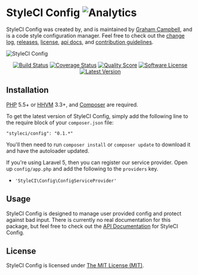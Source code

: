 # StyleCI Config ![Analytics](https://ga-beacon.appspot.com/UA-60053271-6/StyleCI/Config?pixel)


StyleCI Config was created by, and is maintained by [Graham Campbell](https://github.com/GrahamCampbell), and is a code style configuration manager. Feel free to check out the [change log](CHANGELOG.md), [releases](https://github.com/StyleCI/Config/releases), [license](LICENSE), [api docs](https://docs.gjcampbell.co.uk), and [contribution guidelines](CONTRIBUTING.md).

![StyleCI Config](https://cloud.githubusercontent.com/assets/2829600/6310846/0cec1374-b953-11e4-9153-aa75e1da069e.png)

<p align="center">
<a href="https://travis-ci.org/StyleCI/Config"><img src="https://img.shields.io/travis/StyleCI/Config/master.svg?style=flat-square" alt="Build Status"></img></a>
<a href="https://scrutinizer-ci.com/g/StyleCI/Config/code-structure"><img src="https://img.shields.io/scrutinizer/coverage/g/StyleCI/Config.svg?style=flat-square" alt="Coverage Status"></img></a>
<a href="https://scrutinizer-ci.com/g/StyleCI/Config"><img src="https://img.shields.io/scrutinizer/g/StyleCI/Config.svg?style=flat-square" alt="Quality Score"></img></a>
<a href="LICENSE"><img src="https://img.shields.io/badge/license-MIT-brightgreen.svg?style=flat-square" alt="Software License"></img></a>
<a href="https://github.com/StyleCI/Config/releases"><img src="https://img.shields.io/github/release/StyleCI/Config.svg?style=flat-square" alt="Latest Version"></img></a>
</p>


## Installation

[PHP](https://php.net) 5.5+ or [HHVM](http://hhvm.com) 3.3+, and [Composer](https://getcomposer.org) are required.

To get the latest version of StyleCI Config, simply add the following line to the require block of your `composer.json` file:

```
"styleci/config": "0.1.*"
```

You'll then need to run `composer install` or `composer update` to download it and have the autoloader updated.

If you're using Laravel 5, then you can register our service provider. Open up `config/app.php` and add the following to the `providers` key.

* `'StyleCI\Config\ConfigServiceProvider'`


## Usage

StyleCI Config is designed to manage user provided config and protect against bad input. There is currently no real documentation for this package, but feel free to check out the [API Documentation](https://docs.gjcampbell.co.uk) for StyleCI Config.


## License

StyleCI Config is licensed under [The MIT License (MIT)](LICENSE).
